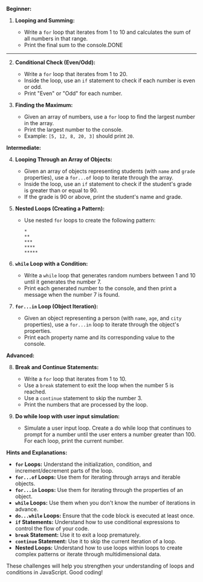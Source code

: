 **Beginner:**

1.  **Looping and Summing:**

    - Write a `for` loop that iterates from 1 to 10 and calculates the sum of all numbers in that range.
    - Print the final sum to the console.DONE

---

2.  **Conditional Check (Even/Odd):**

    - Write a `for` loop that iterates from 1 to 20.
    - Inside the loop, use an `if` statement to check if each number is even or odd.
    - Print "Even" or "Odd" for each number.

3.  **Finding the Maximum:**
    - Given an array of numbers, use a `for` loop to find the largest number in the array.
    - Print the largest number to the console.
    - Example: `[5, 12, 8, 20, 3]` should print `20`.

**Intermediate:**

4.  **Looping Through an Array of Objects:**

    - Given an array of objects representing students (with `name` and `grade` properties), use a `for...of` loop to iterate through the array.
    - Inside the loop, use an `if` statement to check if the student's grade is greater than or equal to 90.
    - If the grade is 90 or above, print the student's name and grade.

5.  **Nested Loops (Creating a Pattern):**

    - Use nested `for` loops to create the following pattern:
      ```
      *
      **
      ***
      ****
      *****
      ```

6.  **`while` Loop with a Condition:**

    - Write a `while` loop that generates random numbers between 1 and 10 until it generates the number 7.
    - Print each generated number to the console, and then print a message when the number 7 is found.

7.  **`for...in` Loop (Object Iteration):**
    - Given an object representing a person (with `name`, `age`, and `city` properties), use a `for...in` loop to iterate through the object's properties.
    - Print each property name and its corresponding value to the console.

**Advanced:**

8.  **Break and Continue Statements:**

    - Write a `for` loop that iterates from 1 to 10.
    - Use a `break` statement to exit the loop when the number 5 is reached.
    - Use a `continue` statement to skip the number 3.
    - Print the numbers that are processed by the loop.

9.  **Do while loop with user input simulation:**
    - Simulate a user input loop. Create a do while loop that continues to prompt for a number until the user enters a number greater than 100. For each loop, print the current number.

**Hints and Explanations:**

- **`for` Loops:** Understand the initialization, condition, and increment/decrement parts of the loop.
- **`for...of` Loops:** Use them for iterating through arrays and iterable objects.
- **`for...in` Loops:** Use them for iterating through the properties of an object.
- **`while` Loops:** Use them when you don't know the number of iterations in advance.
- **`do...while` Loops:** Ensure that the code block is executed at least once.
- **`if` Statements:** Understand how to use conditional expressions to control the flow of your code.
- **`break` Statement:** Use it to exit a loop prematurely.
- **`continue` Statement:** Use it to skip the current iteration of a loop.
- **Nested Loops:** Understand how to use loops within loops to create complex patterns or iterate through multidimensional data.

These challenges will help you strengthen your understanding of loops and conditions in JavaScript. Good coding!
